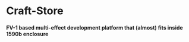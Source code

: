 # Craft-Store
#### FV-1 based multi-effect development platform that (almost) fits inside 1590b enclosure

 


